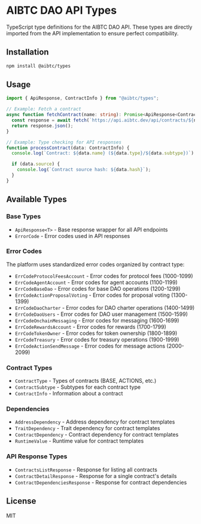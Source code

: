 # AIBTC DAO API Types

TypeScript type definitions for the AIBTC DAO API. These types are directly imported from the API implementation to ensure perfect compatibility.

## Installation

```bash
npm install @aibtc/types
```

## Usage

```typescript
import { ApiResponse, ContractInfo } from "@aibtc/types";

// Example: Fetch a contract
async function fetchContract(name: string): Promise<ApiResponse<ContractInfo>> {
  const response = await fetch(`https://api.aibtc.dev/api/contracts/${name}`);
  return response.json();
}

// Example: Type checking for API responses
function processContract(data: ContractInfo) {
  console.log(`Contract: ${data.name} (${data.type}/${data.subtype})`);

  if (data.source) {
    console.log(`Contract source hash: ${data.hash}`);
  }
}
```

## Available Types

### Base Types

- `ApiResponse<T>` - Base response wrapper for all API endpoints
- `ErrorCode` - Error codes used in API responses

### Error Codes

The platform uses standardized error codes organized by contract type:

- `ErrCodeProtocolFeesAccount` - Error codes for protocol fees (1000-1099)
- `ErrCodeAgentAccount` - Error codes for agent accounts (1100-1199)
- `ErrCodeBaseDao` - Error codes for base DAO operations (1200-1299)
- `ErrCodeActionProposalVoting` - Error codes for proposal voting (1300-1399)
- `ErrCodeDaoCharter` - Error codes for DAO charter operations (1400-1499)
- `ErrCodeDaoUsers` - Error codes for DAO user management (1500-1599)
- `ErrCodeOnchainMessaging` - Error codes for messaging (1600-1699)
- `ErrCodeRewardsAccount` - Error codes for rewards (1700-1799)
- `ErrCodeTokenOwner` - Error codes for token ownership (1800-1899)
- `ErrCodeTreasury` - Error codes for treasury operations (1900-1999)
- `ErrCodeActionSendMessage` - Error codes for message actions (2000-2099)

### Contract Types

- `ContractType` - Types of contracts (BASE, ACTIONS, etc.)
- `ContractSubtype` - Subtypes for each contract type
- `ContractInfo` - Information about a contract

### Dependencies

- `AddressDependency` - Address dependency for contract templates
- `TraitDependency` - Trait dependency for contract templates
- `ContractDependency` - Contract dependency for contract templates
- `RuntimeValue` - Runtime value for contract templates

### API Response Types

- `ContractsListResponse` - Response for listing all contracts
- `ContractDetailResponse` - Response for a single contract's details
- `ContractDependenciesResponse` - Response for contract dependencies

## License

MIT
